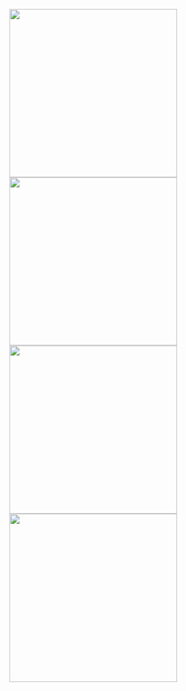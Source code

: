 <p>
<image src="https://github.com/mehrankasebvatan/ToDoTaskList/blob/main/ScreenShots/Screen1.png" width="300px"></image>
<image src="https://github.com/mehrankasebvatan/ToDoTaskList/blob/main/ScreenShots/Screen2.png" width="300px"></image>
<image src="https://github.com/mehrankasebvatan/ToDoTaskList/blob/main/ScreenShots/Screen3.png" width="300px"></image>
<image src="https://github.com/mehrankasebvatan/ToDoTaskList/blob/main/ScreenShots/Screen4.png" width="300px"></image>
</p>
